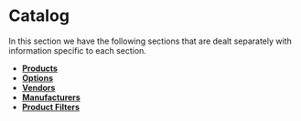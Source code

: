 # Catalog

In this section we have the following sections that are dealt separately with information specific to each section.

* **[Products](http://j2store.gitbooks.io/user-guide/content/products.html)**
* **[Options](http://j2store.gitbooks.io/user-guide/content/options.html)**
* **[Vendors](http://j2store.gitbooks.io/user-guide/content/vendors.html)**
* **[Manufacturers](http://j2store.gitbooks.io/user-guide/content/manufacturers.html)**
* **[Product Filters](http://j2store.gitbooks.io/user-guide/content/product_filters.html)**